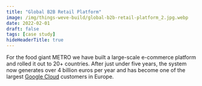 ```yaml
---
title: "Global B2B Retail Platform"
image: /img/things-weve-build/global-b2b-retail-platform_2.jpg.webp
date: 2022-02-01
draft: false
tags: [case study]
hideHeaderTitle: true
---
```


For the food giant METRO we have built a large-scale e-commerce platform and rolled it out to 20+ countries. After just under five years, the system now generates over 4 billion euros per year and has become one of the largest [Google Cloud](https://cloud.google.com/customers/metro) customers in Europe.
